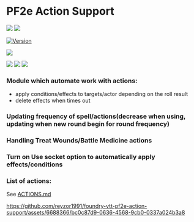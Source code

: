 # PF2e Action Support
![](https://img.shields.io/endpoint?url=https%3A%2F%2Ffoundryshields.com%2Fversion%3Fstyle%3Dflat%26url%3Dhttps://raw.githubusercontent.com/reyzor1991/foundry-vtt-pf2e-action-support/master/module.json)
![](https://img.shields.io/endpoint?url=https%3A%2F%2Ffoundryshields.com%2Fsystem%3FnameType%3Dfull%26showVersion%3D1%26style%3Dflat%26url%3Dhttps://raw.githubusercontent.com/reyzor1991/foundry-vtt-pf2e-action-support/master/module.json)

[![Version]][Version URL]

![](https://img.shields.io/github/release-date/reyzor1991/foundry-vtt-pf2e-action-support?label=Release%20date)

![](https://img.shields.io/github/downloads/reyzor1991/foundry-vtt-pf2e-action-support/total?label=All%20downloads)
![](https://img.shields.io/github/downloads-pre/reyzor1991/foundry-vtt-pf2e-action-support/latest/total)
![](https://img.shields.io/badge/dynamic/json?label=Forge%20Installs&query=package.installs&suffix=%25&url=https%3A%2F%2Fforge-vtt.com%2Fapi%2Fbazaar%2Fpackage%2Fpf2e-action-support&colorB=4aa94a)

[Version]: https://img.shields.io/badge/Version-0.0.24-yellow?style=flat-square
[Version URL]: https://github.com/reyzor1991/foundry-vtt-pf2e-action-support

### Module which automate work with actions:
- apply conditions/effects to  targets/actor depending on the roll result
- delete effects when times out

### Updating frequency of spell/actions(decrease when using, updating when new round begin for round frequency)
### Handling Treat Wounds/Battle Medicine actions

### Turn on Use socket option to automatically apply effects/conditions

### List of actions:
See [ACTIONS.md](./ACTIONS.md)


https://github.com/reyzor1991/foundry-vtt-pf2e-action-support/assets/6688366/bc0c87d9-0636-4568-9cb0-0337a024b3a8
